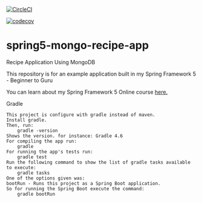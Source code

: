 [![CircleCI](https://circleci.com/gh/viktorcardona/spring5-mongo-recipe-app.svg?style=svg)](https://circleci.com/gh/viktorcardona/spring5-mongo-recipe-app)

[![codecov](https://codecov.io/gh/viktorcardona/spring5-mongo-recipe-app/branch/master/graph/badge.svg)](https://codecov.io/gh/viktorcardona/spring5-mongo-recipe-app)

# spring5-mongo-recipe-app
Recipe Application Using MongoDB

This repository is for an example application built in my Spring Framework 5 - Beginner to Guru

You can learn about my Spring Framework 5 Online course [here.](http://courses.springframework.guru/p/spring-framework-5-begginer-to-guru/?product_id=363173)

Gradle

    This project is configure with gradle instead of maven.
    Install gradle.
    Then, run:
        gradle -version
    Shows the version. for instance: Gradle 4.6
    For compiling the app run:
        gradle
    For running the app's tests run:
        gradle test
    Run the following command to show the list of gradle tasks available to execute:
        gradle tasks
    One of the options given was:
    bootRun - Runs this project as a Spring Boot application.
    So for running the Spring Boot execute the command:
        gradle bootRun